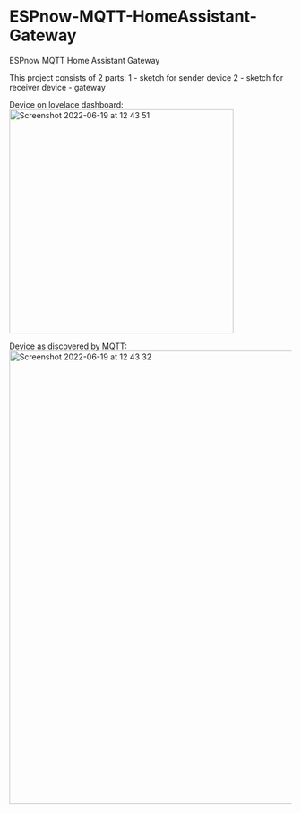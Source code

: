 # ESPnow-MQTT-HomeAssistant-Gateway
ESPnow MQTT Home Assistant Gateway

This project consists of 2 parts:
1 - sketch for sender device
2 - sketch for receiver device - gateway

Device on lovelace dashboard:
<img width="400" alt="Screenshot 2022-06-19 at 12 43 51" src="https://user-images.githubusercontent.com/46562447/174488029-645ff458-5a33-4814-8637-d4f40de59a2d.png">

Device as discovered by MQTT:
<img width="809" alt="Screenshot 2022-06-19 at 12 43 32" src="https://user-images.githubusercontent.com/46562447/174488031-cf575458-4a8f-4193-bfaf-33d7e14fd2a3.png">
